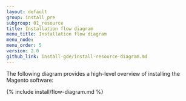 ```yaml
---
layout: default
group: install_pre
subgroup: 01_resource
title: Installation flow diagram
menu_title: Installation flow diagram
menu_node: 
menu_order: 5
version: 2.0
github_link: install-gde/install-resource-diagram.md
---
```


The following diagram provides a high-level overview of installing the Magento software:

{% include install/flow-diagram.md %}


